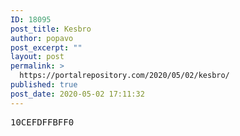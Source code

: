 ```yaml
---
ID: 18095
post_title: Kesbro
author: popavo
post_excerpt: ""
layout: post
permalink: >
  https://portalrepository.com/2020/05/02/kesbro/
published: true
post_date: 2020-05-02 17:11:32
---
```

<pre>10CEFDFFBFF0</pre>